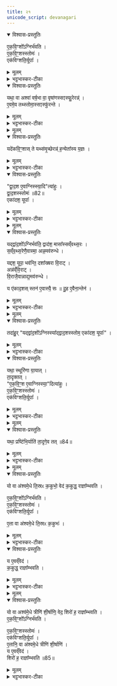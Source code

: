 ```yaml
---
title: २१
unicode_script: devanagari
---
```



<details open><summary>विश्वास-प्रस्तुतिः</summary>

ए॒क॒वि॒ꣳशो᳚ऽग्निर्भ॑वति ।  
ए॒क॒वि॒ꣳ॒शस्स्तोमः॑ ।  
एक॑विꣳशति॒र्यूपाः᳚ ।  
</details>

<details><summary>मूलम्</summary>

ए॒क॒वि॒ꣳशो᳚ऽग्निर्भ॑वति ।  
ए॒क॒वि॒ꣳ॒शस्स्तोमः॑ ।  
एक॑विꣳशति॒र्यूपाः᳚ ।  
</details>

<details><summary>भट्टभास्कर-टीका</summary>

1एकविंश इत्यादि ॥ एकविंशतिपुरुषप्रमाणोऽग्निरेकविंशतिविधः एकविंशः । एकविंशस्तोत्रीयपरिमाणस्सर्वस्तोमो भवति मध्यमस्याह्न उक्थ्यस्यैवेदं लक्षणं, परिमाणे डप्रत्ययः । एकविंशतिर्यूपाः उपशयपात्नीवतविशालपूपव्यतिरिक्ताः ॥
</details>

<details open><summary>विश्वास-प्रस्तुतिः</summary>

यथा॒ वा अश्वा॑ वर्ष॒भा वा॒ वृषा॑णस्सꣵस्फु॒रेरन्न्॑ ।  
ए॒वमे॒व तथ्स्तोमा॒स्सꣵस्फु॑रन्ते ।  
</details>

<details><summary>मूलम्</summary>

यथा॒ वा अश्वा॑ वर्ष॒भा वा॒ वृषा॑णस्सꣵस्फु॒रेरन्न्॑ ।  
ए॒वमे॒व तथ्स्तोमा॒स्सꣵस्फु॑रन्ते ।  
</details>

<details><summary>भट्टभास्कर-टीका</summary>

2एवमग्रिस्तोमयूपानामेकविंशत्वेन समपरिमाणत्वं विधाय तद्विधानं, अनेन वक्ष्यमाणेनाग्न्यादीनां द्वादशत्वं विधास्यन् स्तोमानां एकविंशतित्वं दूषयति - यथेति ॥ अश्वा वा ऋषभा वा यथा वृषाणस्सेक्तारः सेकशक्तिनिमित्तदर्पमदातिशयान्धाः संस्फुरेरन् धर्षणोन्मुखा एव जृम्भन्ते एवमेते एकविंशास्स्तोमाः संस्फुरन्ते ।  
</details>


<details><summary>मूलम्</summary>

यदे॑कवि॒ꣳ॒शाः ।  
ते यथ्स॑मृ॒च्छेरन्न्॑ ।  
ह॒न्येता᳚स्य य॒ज्ञः ।  
</details>

<details open><summary>विश्वास-प्रस्तुतिः</summary>

यदे॑कवि॒ꣳ॒शास् ते यथ्स॑मृ॒च्छेरन्न्॑ ह॒न्येता᳚स्य य॒ज्ञः ।  
</details>

<details><summary>मूलम्</summary>

यदे॑कवि॒ꣳ॒शास् ते यथ्स॑मृ॒च्छेरन्न्॑ ह॒न्येता᳚स्य य॒ज्ञः ।  
</details>

<details><summary>भट्टभास्कर-टीका</summary>

तादृशाः ते यदि कदाचित् समृच्छेरन् संगतास्स्युः महाश्वा इव च महोक्षा इव च तदा हन्येत विमृद्येत अस्य यज्ञः ।  
</details>

<details open><summary>विश्वास-प्रस्तुतिः</summary>

"द्वा॒द॒श ए॒वाग्निस्स्या॒दि"त्या॑हुः ।  
द्वा॒द॒शस्स्तोमः॑ ॥82॥  
एका॑दश॒ यूपाः᳚ ।  
</details>

<details><summary>मूलम्</summary>

"द्वा॒द॒श ए॒वाग्निस्स्या॒दि"त्या॑हुः ।  
द्वा॒द॒शस्स्तोमः॑ ॥82॥  
एका॑दश॒ यूपाः᳚ ।  
</details>

<details><summary>भट्टभास्कर-टीका</summary>

तस्मात् द्वादश एवाग्नयस्स्युः भवितुमर्हन्तीति आहुः पुराविदः एकविंशतिवत् नात्युद्रिक्ता द्वादशा इति भावः । यूपानामपि द्वादशप्रायत्वात् त्रयाणां तुल्यप्रमाणत्वम् ॥
</details>


<details><summary>मूलम्</summary>

यद्द्वा॑द॒शो᳚ऽग्निर्भव॑ति ।  
द्वाद॑श॒ मासा᳚स्सव्ँवथ्स॒रः ।  
स॒व्ँव॒थ्स॒रेणै॒वास्मा॒ अन्न॒मव॑रुन्धे ।  

यद्दश॒ यूपा॒ भव॑न्ति ।  
दशा᳚ख्षरा वि॒राट् ।  
अन्न॑व्ँवि॒राट् ।  
वि॒राजै॒वान्नाद्य॒मव॑रुन्धे ।  

य ए॑काद॒शः ।  
स्तन॑ ए॒वास्यै॒ सः ॥83॥  
दु॒ह ए॒वैना॒न्तेन॑ ।  
</details>

<details open><summary>विश्वास-प्रस्तुतिः</summary>

यद्द्वा॑द॒शो᳚ऽग्निर्भव॑ति॒ द्वाद॑श॒ मासा᳚स्सव्ँवथ्स॒रः ।  
स॒व्ँव॒थ्स॒रेणै॒वास्मा॒ अन्न॒मव॑रुन्धे ।  

यद्दश॒ यूपा॒ भव॑न्ति॒ दशा᳚ख्षरा वि॒राट् ।  
अन्न॑व्ँवि॒राट् ।  
वि॒राजै॒वान्नाद्य॒मव॑रुन्धे ।  

य ए॑काद॒शस् स्तन॑ ए॒वास्यै॒ सः ॥
दु॒ह ए॒वैना॒न्तेन॑ ।  
</details>

<details><summary>मूलम्</summary>

यद्द्वा॑द॒शो᳚ऽग्निर्भव॑ति॒ द्वाद॑श॒ मासा᳚स्सव्ँवथ्स॒रः ।  
स॒व्ँव॒थ्स॒रेणै॒वास्मा॒ अन्न॒मव॑रुन्धे ।  

यद्दश॒ यूपा॒ भव॑न्ति॒ दशा᳚ख्षरा वि॒राट् ।  
अन्न॑व्ँवि॒राट् ।  
वि॒राजै॒वान्नाद्य॒मव॑रुन्धे ।  

य ए॑काद॒शस् स्तन॑ ए॒वास्यै॒ सः ॥
दु॒ह ए॒वैना॒न्तेन॑ ।  
</details>

<details><summary>भट्टभास्कर-टीका</summary>

3यदित्यादि ॥ गतम् । अस्या इति विराजः । दुहे दुग्धे 'लोपस्त आत्मनेपदेषु' इति तलोपः ॥
</details>


<details><summary>मूलम्</summary>

तदा॑हुः ।  
यद्द्वा॑द॒शो᳚ऽग्निस्स्या᳚द्द्वाद॒शस्स्तोम॒ एका॑दश॒ यूपाः᳚ ।  
</details>

<details open><summary>विश्वास-प्रस्तुतिः</summary>

तदा॑हु॒र् "यद्द्वा॑द॒शो᳚ऽग्निस्स्या᳚द्द्वाद॒शस्स्तोम॒ एका॑दश॒ यूपाः᳚" ।  
</details>

<details><summary>मूलम्</summary>

तदा॑हु॒र् "यद्द्वा॑द॒शो᳚ऽग्निस्स्या᳚द्द्वाद॒शस्स्तोम॒ एका॑दश॒ यूपाः᳚" ।  
</details>

<details><summary>भट्टभास्कर-टीका</summary>

4तदाहुरिति ॥ द्वादशत्वपक्षं दूषयति । तत्राहुरन्य इत्यर्थः।  
</details>

<details open><summary>विश्वास-प्रस्तुतिः</summary>

यथा॒ स्थूरि॑णा या॒यात् ।  
ता॒दृक्तत् ।  
"ए॒क॒वि॒ꣳ॒श ए॒वाग्निस्स्या॒"दित्या॑हुः ।  
ए॒क॒वि॒ꣳ॒शस्स्तोमः॑ ।  
एक॑विꣳशति॒र्यूपाः᳚ ।  
</details>

<details><summary>मूलम्</summary>

यथा॒ स्थूरि॑णा या॒यात् ।  
ता॒दृक्तत् ।  
"ए॒क॒वि॒ꣳ॒श ए॒वाग्निस्स्या॒"दित्या॑हुः ।  
ए॒क॒वि॒ꣳ॒शस्स्तोमः॑ ।  
एक॑विꣳशति॒र्यूपाः᳚ ।  
</details>

<details><summary>भट्टभास्कर-टीका</summary>

यथेति । स्थूरिः पष्ठवाही शकटादिः स यथा येन प्रकारेण धुर्येण युक्तो दुर्बल एव यानविषये एतत्तुल्यमिदं गन्तव्यप्राप्त्यसाधनत्वात्, शकटादिभिस्सम एव याति न विषमे, तस्मात् एकविंश एवाग्न्यादयो भवितुमर्हन्तीत्याहुर्यज्ञविदः ।  
</details>


<details><summary>मूलम्</summary>

यथा॒ प्रष्टि॑भि॒र्याति॑ ।  
ता॒दृगे॒व तत् ॥84॥   
</details>

<details open><summary>विश्वास-प्रस्तुतिः</summary>

यथा॒ प्रष्टि॑भि॒र्याति॑  ता॒दृगे॒व तत् ॥84॥  
</details>

<details><summary>मूलम्</summary>

यथा॒ प्रष्टि॑भि॒र्याति॑  ता॒दृगे॒व तत् ॥84॥  
</details>

<details><summary>भट्टभास्कर-टीका</summary>

यथा प्रष्टिभिः शिरोधारिभिः बहुभिर्याति तादृगेव तत् भवति समे विषमे च यानसामर्थ्यात् ॥
</details>


<details><summary>मूलम्</summary>

यो वा अ॑श्वमे॒धे ति॒स्रᳵ क॒कुभो॒ वेद॑ ।  
क॒कुद्ध॒ राज्ञा᳚म्भवति ।  
</details>

<details open><summary>विश्वास-प्रस्तुतिः</summary>

यो वा अ॑श्वमे॒धे ति॒स्रᳵ क॒कुभो॒ वेद॑ क॒कुद्ध॒ राज्ञा᳚म्भवति ।  

ए॒क॒वि॒ꣳ॒शो᳚ऽग्निर्भ॑वति ।  
ए॒क॒वि॒ꣳ॒शस्स्तोमः॑ ।  
एक॑विꣳशति॒र्यूपाः᳚ ।  

ए॒ता वा अ॑श्वमे॒धे ति॒स्रᳵ क॒कुभः॑ ।  
</details>

<details><summary>मूलम्</summary>

यो वा अ॑श्वमे॒धे ति॒स्रᳵ क॒कुभो॒ वेद॑ क॒कुद्ध॒ राज्ञा᳚म्भवति ।  

ए॒क॒वि॒ꣳ॒शो᳚ऽग्निर्भ॑वति ।  
ए॒क॒वि॒ꣳ॒शस्स्तोमः॑ ।  
एक॑विꣳशति॒र्यूपाः᳚ ।  

ए॒ता वा अ॑श्वमे॒धे ति॒स्रᳵ क॒कुभः॑ ।  
</details>

<details><summary>भट्टभास्कर-टीका</summary>

5ककुभ इति ॥ ऋषभावयवानां ककुदिव तत्स्थानीयाः प्रधानावयवाः ककुभः, तासां वेदिता राज्ञां मध्ये प्रधानभूतो भवति कर्ता ।  
</details>

<details open><summary>विश्वास-प्रस्तुतिः</summary>

य ए॒वव्ँवेद॑ ।  
क॒कुद्ध॒ राज्ञा᳚म्भवति ।  
</details>

<details><summary>मूलम्</summary>

य ए॒वव्ँवेद॑ ।  
क॒कुद्ध॒ राज्ञा᳚म्भवति ।  
</details>

<details><summary>भट्टभास्कर-टीका</summary>

अस्य चार्थस्य यो वेदिता सोऽपि राज्ञां ककुत् भवति । ऋषभस्य ककुदिव राज्ञामुदात्तताहेतुर्भवति ॥
</details>


<details><summary>मूलम्</summary>

यो वा अश्व॑मे॒धे त्रीणि॑ शी॒र्षाणि॒ वेद॑ ।  
शिरो॑ ह॒ राज्ञा᳚म्भवति ।  
</details>

<details open><summary>विश्वास-प्रस्तुतिः</summary>

यो वा अश्व॑मे॒धे त्रीणि॑ शी॒र्षाणि॒ वेद॒ शिरो॑ ह॒ राज्ञा᳚म्भवति ।  
ए॒क॒वि॒ꣳ॒शो᳚ऽग्निर्भ॑वति ।  

ए॒क॒वि॒ꣳ॒शस्स्तोमः॑ ।  
एक॑विꣳशति॒र्यूपाः᳚ ।  
ए॒तानि॒ वा अ॑श्वमे॒धे त्रीणि॑ शी॒र्षाणि॑ ।  
य ए॒वव्ँवेद॑ ।  
शिरो॑ ह॒ राज्ञा᳚म्भवति ॥85॥  
</details>

<details><summary>मूलम्</summary>

यो वा अश्व॑मे॒धे त्रीणि॑ शी॒र्षाणि॒ वेद॒ शिरो॑ ह॒ राज्ञा᳚म्भवति ।  
ए॒क॒वि॒ꣳ॒शो᳚ऽग्निर्भ॑वति ।  

ए॒क॒वि॒ꣳ॒शस्स्तोमः॑ ।  
एक॑विꣳशति॒र्यूपाः᳚ ।  
ए॒तानि॒ वा अ॑श्वमे॒धे त्रीणि॑ शी॒र्षाणि॑ ।  
य ए॒वव्ँवेद॑ ।  
शिरो॑ ह॒ राज्ञा᳚म्भवति ॥85॥  
</details>

<details><summary>भट्टभास्कर-टीका</summary>

6एवं प्रधानावयवत्वेन रूपयित्वा इदानीमुच्छ्रितत्वेन रूपयति - शीर्षाणीति ॥ 'शीर्षं छन्दसि' इति शीर्षादेशः । शरीरावयवानां मध्ये शिर इव राज्ञां मध्ये उच्छ्रितो भवति कर्ता । वेदिता चास्यार्थस्य शरीरस्य शिर इव राज्ञां उच्छ्रितहेतुर्भवति । तस्मात् एकविंशोऽग्निः कर्तव्यः । तत्र ब्रूमः

करणीकारिकाः -   
 त्रिस्स्तानात्प्राकृतादग्नेराश्वमेधिक उच्यते ।   
कुर्यात्पुरुषमानेषु तस्य विकरणीं ततः ॥   

चतुरस्रे समे क्षेत्रे प्रमाणं पुरुषो यथा ।   
जानीयादक्ष्णया रज्जुं तस्य द्विकरणीं बुधः ॥   

कर्णवर्गो यतो बाहुः कोटिवर्गावुभौ युतौ ।  
विस्तारः पुरुषा यस्मिन् आयामो द्विकरण्यथ ।  
अक्ष्णया रज्जुरेतस्य त्रिकरण्युपजायते ॥  

करोति पुरुषस्थानस्थिता सप्तविधा तु सा ॥
तस्या एव चतुर्थांशश्चतुर्भागीयकल्पना ।  
तस्यार्धेनैव तत्पादाः कल्पनीया विजानता ॥
तस्याः पञ्चमभागाद्यैः तद्भागीयादिकल्पना ॥


इति तैत्तिरीयब्राह्मणे तृतीये अष्टमे अश्वमेधे एकविंशोऽनुवाकः ॥  

</details>


